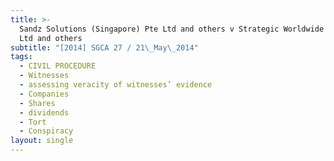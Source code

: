 ```yaml
---
title: >-
  Sandz Solutions (Singapore) Pte Ltd and others v Strategic Worldwide Assets
  Ltd and others
subtitle: "[2014] SGCA 27 / 21\_May\_2014"
tags:
  - CIVIL PROCEDURE
  - Witnesses
  - assessing veracity of witnesses’ evidence
  - Companies
  - Shares
  - dividends
  - Tort
  - Conspiracy
layout: single
---
```


